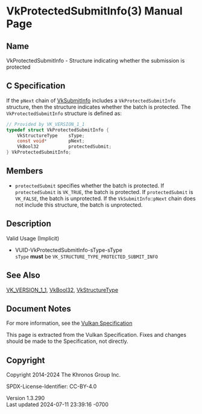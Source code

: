# VkProtectedSubmitInfo(3) Manual Page

## Name

VkProtectedSubmitInfo - Structure indicating whether the submission is
protected



## <a href="#_c_specification" class="anchor"></a>C Specification

If the `pNext` chain of [VkSubmitInfo](https://registry.khronos.org/vulkan/specs/1.3-extensions/man/html/VkSubmitInfo.html) includes a
`VkProtectedSubmitInfo` structure, then the structure indicates whether
the batch is protected. The `VkProtectedSubmitInfo` structure is defined
as:

``` c
// Provided by VK_VERSION_1_1
typedef struct VkProtectedSubmitInfo {
    VkStructureType    sType;
    const void*        pNext;
    VkBool32           protectedSubmit;
} VkProtectedSubmitInfo;
```

## <a href="#_members" class="anchor"></a>Members

- `protectedSubmit` specifies whether the batch is protected. If
  `protectedSubmit` is `VK_TRUE`, the batch is protected. If
  `protectedSubmit` is `VK_FALSE`, the batch is unprotected. If the
  `VkSubmitInfo`::`pNext` chain does not include this structure, the
  batch is unprotected.

## <a href="#_description" class="anchor"></a>Description

Valid Usage (Implicit)

- <a href="#VUID-VkProtectedSubmitInfo-sType-sType"
  id="VUID-VkProtectedSubmitInfo-sType-sType"></a>
  VUID-VkProtectedSubmitInfo-sType-sType  
  `sType` **must** be `VK_STRUCTURE_TYPE_PROTECTED_SUBMIT_INFO`

## <a href="#_see_also" class="anchor"></a>See Also

[VK_VERSION_1_1](https://registry.khronos.org/vulkan/specs/1.3-extensions/man/html/VK_VERSION_1_1.html), [VkBool32](https://registry.khronos.org/vulkan/specs/1.3-extensions/man/html/VkBool32.html),
[VkStructureType](https://registry.khronos.org/vulkan/specs/1.3-extensions/man/html/VkStructureType.html)

## <a href="#_document_notes" class="anchor"></a>Document Notes

For more information, see the <a
href="https://registry.khronos.org/vulkan/specs/1.3-extensions/html/vkspec.html#VkProtectedSubmitInfo"
target="_blank" rel="noopener">Vulkan Specification</a>

This page is extracted from the Vulkan Specification. Fixes and changes
should be made to the Specification, not directly.

## <a href="#_copyright" class="anchor"></a>Copyright

Copyright 2014-2024 The Khronos Group Inc.

SPDX-License-Identifier: CC-BY-4.0

Version 1.3.290  
Last updated 2024-07-11 23:39:16 -0700
